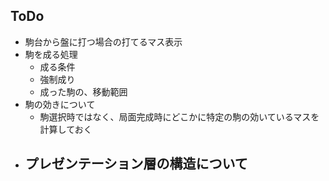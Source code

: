 ## ToDo

- 駒台から盤に打つ場合の打てるマス表示
- 駒を成る処理
    - 成る条件
    - 強制成り
    - 成った駒の、移動範囲
- 駒の効きについて
    - 駒選択時ではなく、局面完成時にどこかに特定の駒の効いているマスを計算しておく
- プレゼンテーション層の構造について
    - 
